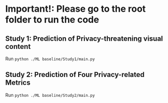 # Important!: Please go to the root folder to run the code



## Study 1: Prediction of Privacy-threatening visual content

Run `python ./ML baseline/Study1/main.py`

## Study 2: Prediction of Four Privacy-related Metrics 

Run `python ./ML baseline/Study2/main.py`
